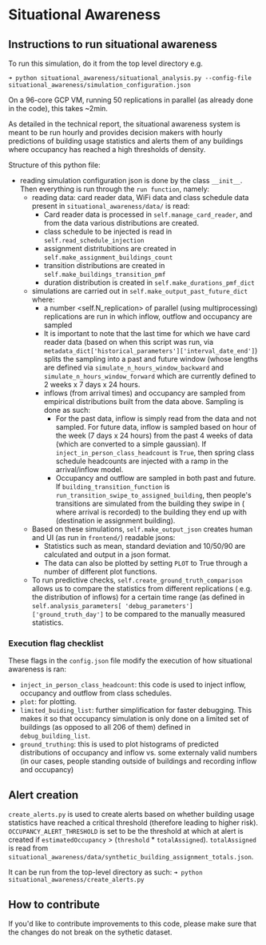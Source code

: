 # Situational Awareness

## Instructions to run situational awareness

To run this simulation, do it from the top level directory e.g.

`➜ python situational_awareness/situational_analysis.py --config-file situational_awareness/simulation_configuration.json`

On a 96-core GCP VM, running 50 replications in parallel (as already done in the code), this takes ~2min.


As detailed in the technical report, the situational awareness system is meant to be run hourly and provides decision makers with hourly predictions of building usage statistics and alerts them of any buildings where occupancy has reached a high thresholds of density.

Structure of this python file:
- reading simulation configuration json is done by the class `__init__`. Then everything is run through the `run function`, namely:
  - reading data: card reader data, WiFi data and class schedule data present in `situational_awareness/data/` is read:
    - Card reader data is processed in `self.manage_card_reader`, and from the data various distributions are created.
    - class schedule to be injected is read in `self.read_schedule_injection`
    - assignment distritubitions are created in `self.make_assignment_buildings_count`
    - transition distributions are created in `self.make_buildings_transition_pmf`
    - duration distribution is created in `self.make_durations_pmf_dict`
  - simulations are carried out in `self.make_output_past_future_dict` where:
    - a number <self.N_replication> of parallel (using multiprocessing) replications are run in which inflow, outflow and occupancy are sampled
    - It is important to note that the last time for which we have card reader data (based on when this script was run, via `metadata_dict['historical_parameters']['interval_date_end']`) splits the sampling into a past and future window (whose lengths are defined via `simulate_n_hours_window_backward` and `simulate_n_hours_window_forward` which are currently defined to 2 weeks x 7 days x 24 hours.
    - inflows (from arrival times) and occupancy are sampled from empirical distributions built from the data above. Sampling is done as such:
      - For the past data, inflow is simply read from the data and not sampled. For future data,
      inflow is sampled based on hour of the week (7 days x 24 hours) from the past 4 weeks of data (which are converted to a simple gaussian). If `inject_in_person_class_headcount` is `True`, then spring class schedule headcounts are injected with a ramp in the arrival/inflow model.
      - Occupancy and outflow are sampled in both past and future. If `building_transition_function` is
      `run_transition_swipe_to_assigned_building`, then people's transitions are simulated from the building they swipe in (
      where arrival is recorded) to the building they end up with (destination ie assignment building).
  - Based on these simulations, `self.make_output_json` creates human and UI (as run in `frontend/`) readable jsons:
    - Statistics such as mean, standard deviation and 10/50/90 are calculated and output in a json format.
    - The data can also be plotted by setting `PLOT` to True through a number of different plot functions.
  - To run predictive checks, `self.create_ground_truth_comparison` allows us to compare the statistics from different replications (
  e.g. the distribution of inflows) for a certain time range (as defined in `self.analysis_parameters[
  'debug_parameters']['ground_truth_day']` to be compared to the manually measured statistics.


### Execution flag checklist
These flags in the `config.json` file modify the execution of how situational awareness is ran:
- `inject_in_person_class_headcount`: this code is used to inject inflow, occupancy and outflow from class schedules.
- `plot`: for plotting.
- `limited_buiding_list`: further simplification for faster debugging. This makes it so that occupancy simulation is only done on a limited set of buildings (as opposed to all 206 of them) defined in `debug_building_list`.
- `ground_truthing`: this is used to plot histograms of predicted distributions of occupancy and inflow vs. some externaly valid numbers (in our cases, people standing outside of buildings and recording inflow and occupancy)


## Alert creation
`create_alerts.py` is used to create alerts based on whether building usage statistics have reached a critical threshold (therefore leading to higher risk). `OCCUPANCY_ALERT_THRESHOLD` is set to be the threshold at which at alert is created if `estimatedOccupancy` > (`threshold` * `totalAssigned`).  `totalAssigned` is read from `situational_awareness/data/synthetic_building_assignment_totals.json`.


It can be run from the top-level directory as such:
`➜ python situational_awareness/create_alerts.py`

## How to contribute
If you'd like to contribute improvements to this code, please make sure that the changes do not break on the sythetic dataset.

